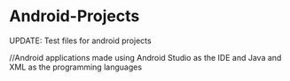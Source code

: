 # Android-Projects
UPDATE: Test files for android projects

//Android applications made using Android Studio as the IDE and Java and XML as the programming languages
